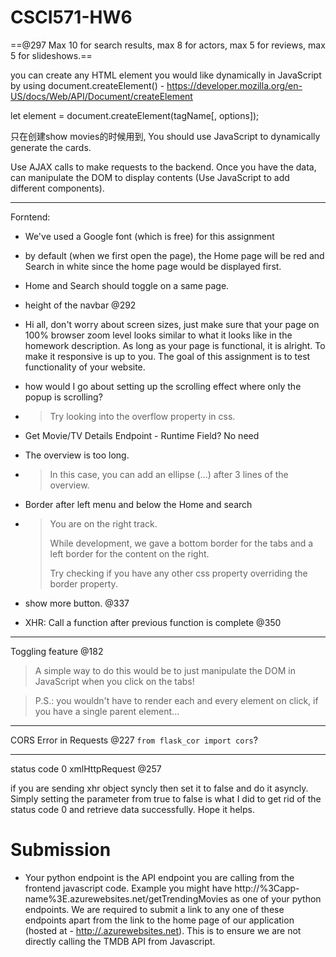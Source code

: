 # CSCI571-HW6

==@297 Max 10 for search results, max 8 for actors, max 5 for reviews, max 5 for slideshows.==

you can create any HTML element you would like dynamically in JavaScript by using document.createElement() - https://developer.mozilla.org/en-US/docs/Web/API/Document/createElement

let element = document.createElement(tagName[, options]); 

只在创建show movies的时候用到, You should use JavaScript to dynamically generate the cards.

Use AJAX calls to make requests to the backend. Once you have the data, can manipulate the DOM to display contents (Use JavaScript to add different components). 

---

Forntend:

- We've used a Google font (which is free) for this assignment
- by default (when we first open the page), the Home page will be red and Search in white since the home page would be displayed first.
- Home and Search should toggle on a same page.
- height of the navbar @292

- Hi all, don't worry about screen sizes, just make sure that your page on 100% browser zoom level looks similar to what it looks like in the homework description. As long as your page is functional, it is alright. To make it responsive is up to you. The goal of this assignment is to test functionality of your website.
- how would I go about setting up the scrolling effect where only the popup is scrolling? 

- > Try looking into the overflow property in css.

- Get Movie/TV Details Endpoint - Runtime Field? No need

- The overview is too long.

- > In this case, you can add an ellipse (...) after 3 lines of the overview. 

- Border after left menu and below the Home and search 

- > You are on the right track.
  >
  > While development, we gave a bottom border for the tabs and a left border for the content on the right. 
  >
  > Try checking if you have any other css property overriding the border property.

- show more button. @337
- XHR: Call a function after previous function is complete @350

---

Toggling feature @182

> A simple way to do this would be to just manipulate the DOM in JavaScript when you click on the tabs!

> P.S.: you wouldn't have to render each and every element on click, if you have a single parent element...

---

CORS Error in Requests @227 `from flask_cor import cors`?

---

status code 0 xmlHttpRequest @257

if you are sending xhr object syncly then set it to false and do it asyncly. Simply setting the parameter from true to false is what I did to get rid of the status code 0 and retrieve data successfully. Hope it helps.





# Submission

- Your python endpoint is the API endpoint you are calling from the frontend javascript code. Example you might have http://%3Capp-name%3E.azurewebsites.net/getTrendingMovies as one of your python endpoints. We are required to submit a link to any one of these endpoints apart from the link to the home page of our application (hosted at - [http://.azurewebsites.net](http://.azurewebsites.net/)). This is to ensure we are not directly calling the TMDB API from Javascript.